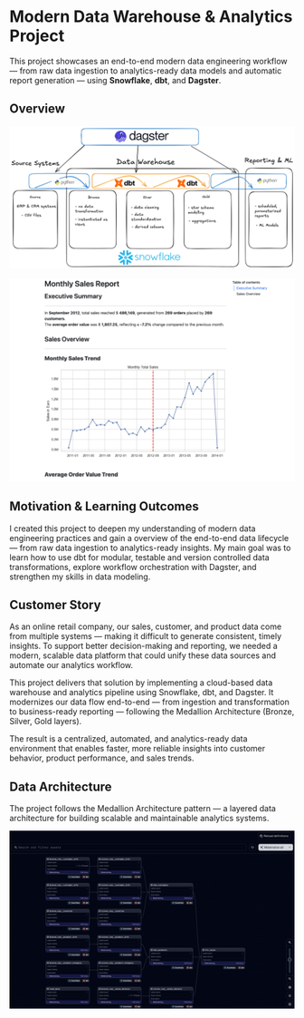 # Modern Data Warehouse & Analytics Project
This project showcases an end-to-end modern data engineering workflow — from
raw data ingestion to analytics-ready data models and automatic report
generation — using **Snowflake**, **dbt**, and **Dagster**.

## Overview
![Project Overview](assets/project_overview.png)

![Monthly Report](assets/monthly_report.png)

## Motivation & Learning Outcomes

I created this project to deepen my understanding of modern data engineering
practices and gain a overview of the end-to-end data lifecycle — from raw data
ingestion to analytics-ready insights. My main goal was to learn how to use dbt
for modular, testable and version controlled data transformations, explore
workflow orchestration with Dagster, and strengthen my skills in data modeling. 

## Customer Story
As an online retail company, our sales, customer, and product data come from
multiple systems — making it difficult to generate consistent, timely insights.
To support better decision-making and reporting, we needed a modern, scalable
data platform that could unify these data sources and automate our analytics
workflow.

This project delivers that solution by implementing a cloud-based data
warehouse and analytics pipeline using Snowflake, dbt, and Dagster. It
modernizes our data flow end-to-end — from ingestion and transformation to
business-ready reporting — following the Medallion Architecture (Bronze,
Silver, Gold layers).

The result is a centralized, automated, and analytics-ready data environment
that enables faster, more reliable insights into customer behavior, product
performance, and sales trends.


## Data Architecture

The project follows the Medallion Architecture pattern — a layered data architecture for building scalable and maintainable analytics systems.

![Data Flow using dbt models in dagster](assets/model_flow_materializing.png)

